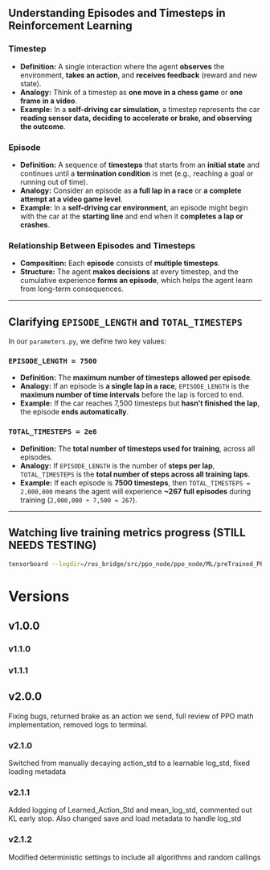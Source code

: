 ## **Understanding Episodes and Timesteps in Reinforcement Learning**

### **Timestep**
- **Definition:** A single interaction where the agent **observes** the environment, **takes an action**, and **receives feedback** (reward and new state).  
- **Analogy:** Think of a timestep as **one move in a chess game** or **one frame in a video**.  
- **Example:** In a **self-driving car simulation**, a timestep represents the car **reading sensor data, deciding to accelerate or brake, and observing the outcome**.  

### **Episode**
- **Definition:** A sequence of **timesteps** that starts from an **initial state** and continues until a **termination condition** is met (e.g., reaching a goal or running out of time).  
- **Analogy:** Consider an episode as **a full lap in a race** or **a complete attempt at a video game level**.  
- **Example:** In a **self-driving car environment**, an episode might begin with the car at the **starting line** and end when it **completes a lap or crashes**.  

### **Relationship Between Episodes and Timesteps**
- **Composition:** Each **episode** consists of **multiple timesteps**.  
- **Structure:** The agent **makes decisions** at every timestep, and the cumulative experience **forms an episode**, which helps the agent learn from long-term consequences.  

---

## **Clarifying `EPISODE_LENGTH` and `TOTAL_TIMESTEPS`**
In our `parameters.py`, we define two key values:

### **`EPISODE_LENGTH = 7500`**
- **Definition:** The **maximum number of timesteps allowed per episode**.  
- **Analogy:** If an episode is **a single lap in a race**, `EPISODE_LENGTH` is the **maximum number of time intervals** before the lap is forced to end.  
- **Example:** If the car reaches 7,500 timesteps but **hasn’t finished the lap**, the episode **ends automatically**.

### **`TOTAL_TIMESTEPS = 2e6`**
- **Definition:** The **total number of timesteps used for training**, across all episodes.  
- **Analogy:** If `EPISODE_LENGTH` is the number of **steps per lap**, `TOTAL_TIMESTEPS` is the **total number of steps across all training laps**.  
- **Example:** If each episode is **7500 timesteps**, then `TOTAL_TIMESTEPS = 2,000,000` means the agent will experience **~267 full episodes** during training (`2,000,000 ÷ 7,500 ≈ 267`).  

---

## Watching live training metrics progress (STILL NEEDS TESTING)

```bash
tensorboard --logdir=/ros_bridge/src/ppo_node/ppo_node/ML/preTrained_PPO_models --bind_all
```

# Versions

## v1.0.0

### v1.1.0

### v1.1.1

## v2.0.0

Fixing bugs, returned brake as an action we send, full review of PPO math implementation, removed logs to terminal.

### v2.1.0

Switched from manually decaying action_std to a learnable log_std, fixed loading metadata

### v2.1.1

Added logging of Learned_Action_Std and mean_log_std, commented out KL early stop.
Also changed save and load metadata to handle log_std

### v2.1.2

Modified deterministic settings to include all algorithms and random callings